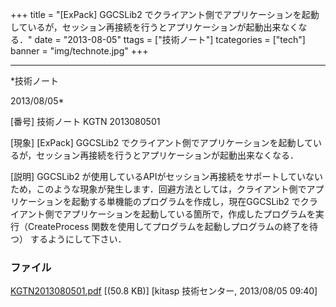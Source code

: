 ﻿+++
title = "[ExPack] GGCSLib2 でクライアント側でアプリケーションを起動しているが，セッション再接続を行うとアプリケーションが起動出来なくなる．"
date = "2013-08-05"
ttags = ["技術ノート"]
tcategories = ["tech"]
banner = "img/technote.jpg"
+++

-----------------------------------------------------------------------------------------------------------------------------

*技術ノート

2013/08/05*


[番号]
技術ノート KGTN 2013080501

[現象]
[ExPack] GGCSLib2
でクライアント側でアプリケーションを起動しているが，セッション再接続を行うとアプリケーションが起動出来なくなる．

[説明]
GGCSLib2
が使用しているAPIがセッション再接続をサポートしていないため，このような現象が発生します．回避方法としては，クライアント側でアプリケーションを起動する単機能のプログラムを作成し，現在GGCSLib2
でクライアント側でアプリケーションを起動している箇所で，作成したプログラムを実行（CreateProcess
関数を使用してプログラムを起動しプログラムの終了を待つ）
するようにして下さい．


### ファイル

 
 


[KGTN2013080501.pdf](http://techreport.kitasp.net/attachments/download/1358/KGTN2013080501.pdf)
 [(50.8 KB)] [kitasp 技術センター, 2013/08/05
09:40]


 


 

